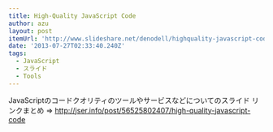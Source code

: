 ```yaml
---
title: High-Quality JavaScript Code
author: azu
layout: post
itemUrl: 'http://www.slideshare.net/denodell/highquality-javascript-code'
date: '2013-07-27T02:33:40.240Z'
tags:
  - JavaScript
  - スライド
  - Tools
---
```

JavaScriptのコードクオリティのツールやサービスなどについてのスライド
リンクまとめ => http://jser.info/post/56525802407/high-quality-javascript-code
